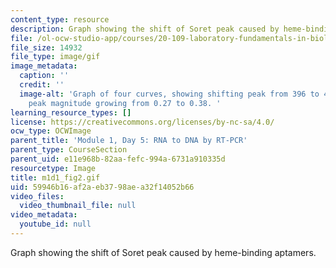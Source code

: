 ```yaml
---
content_type: resource
description: Graph showing the shift of Soret peak caused by heme-binding aptamers.
file: /ol-ocw-studio-app/courses/20-109-laboratory-fundamentals-in-biological-engineering-spring-2010/59946b16af2aeb3798aea32f14052b66_m1d5_fig2.gif
file_size: 14932
file_type: image/gif
image_metadata:
  caption: ''
  credit: ''
  image-alt: 'Graph of four curves, showing shifting peak from 396 to 405 nm, and
    peak magnitude growing from 0.27 to 0.38. '
learning_resource_types: []
license: https://creativecommons.org/licenses/by-nc-sa/4.0/
ocw_type: OCWImage
parent_title: 'Module 1, Day 5: RNA to DNA by RT-PCR'
parent_type: CourseSection
parent_uid: e11e968b-82aa-fefc-994a-6731a910335d
resourcetype: Image
title: m1d1_fig2.gif
uid: 59946b16-af2a-eb37-98ae-a32f14052b66
video_files:
  video_thumbnail_file: null
video_metadata:
  youtube_id: null
---
```

Graph showing the shift of Soret peak caused by heme-binding aptamers.